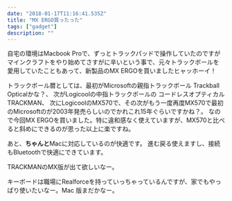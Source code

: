 ```yaml
---
date: "2018-01-17T11:16:41.535Z"
title: "MX ERGO買ったった"
tags: ["gadget"]
description: ""
---
```


自宅の環境はMacbook Proで、ずっとトラックパッドで操作していたのですが
マインクラフトをやり始めてさすがに辛いという事で、元々トラックボールを
愛用していたこともあって、新製品のMX ERGOを買いましたヒャッホーイ！

トラックボール暦としては、最初がMicrosoftの親指トラックボール Trackball Opticalかな？、
次がLogicoolの中指トラックボールの コードレスオプティカル TRACKMAN、
次にLogicoolのMX570で、その次がもう一度再度MX570で最初のMicrosoftのが2003年発売らしいのでかれこれ15年ぐらいですかね？。
なので今回MX ERGOを買いました。特に違和感なく使えていますが、MX570と比べると斜めにできるのが思った以上に楽ですね。

あと、**ちゃんと**Macに対応しているのが快適です。
進む戻る使えますし、接続もBluetoothで快適にできています。

TRACKMANのMX版が出て欲しいなー。

キーボードは職場にRealforceを持っていっちゃっているんですが、家でもやっぱり使いたいなー。Mac 版まだかなー。

